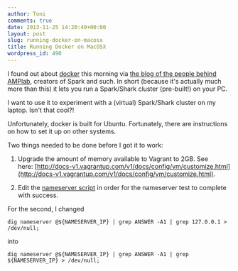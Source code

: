 ```yaml
---
author: Toni
comments: true
date: 2013-11-25 14:20:40+00:00
layout: post
slug: running-docker-on-macosx
title: Running Docker on MacOSX
wordpress_id: 490
---
```


I found out about [docker](http://www.docker.io/) this morning via [the blog of the people behind AMPlab](https://amplab.cs.berkeley.edu/2013/10/23/got-a-minute-spin-up-a-spark-cluster-on-your-laptop-with-docker/), creators of Spark and such. In short (because it's actually much more than this) it lets you run a Spark/Shark cluster (pre-built!) on your PC.

I want to use it to experiment with a (virtual) Spark/Shark cluster on my laptop. Isn't that cool?!

Unfortunately, docker is built for Ubuntu. Fortunately, there are instructions on how to set it up on other systems.

Two things needed to be done before I got it to work:



	
  1. Upgrade the amount of memory available to Vagrant to 2GB. See here: [http://docs-v1.vagrantup.com/v1/docs/config/vm/customize.html](http://docs-v1.vagrantup.com/v1/docs/config/vm/customize.html).

	
  2. Edit the [nameserver script](https://github.com/amplab/docker-scripts/blob/master/deploy/start_nameserver.sh) in order for the nameserver test to complete with success.


For the second, I changed

    
    dig nameserver @${NAMESERVER_IP} | grep ANSWER -A1 | grep 127.0.0.1 > /dev/null;


into

    
    dig nameserver @${NAMESERVER_IP} | grep ANSWER -A1 | grep ${NAMESERVER_IP} > /dev/null;
